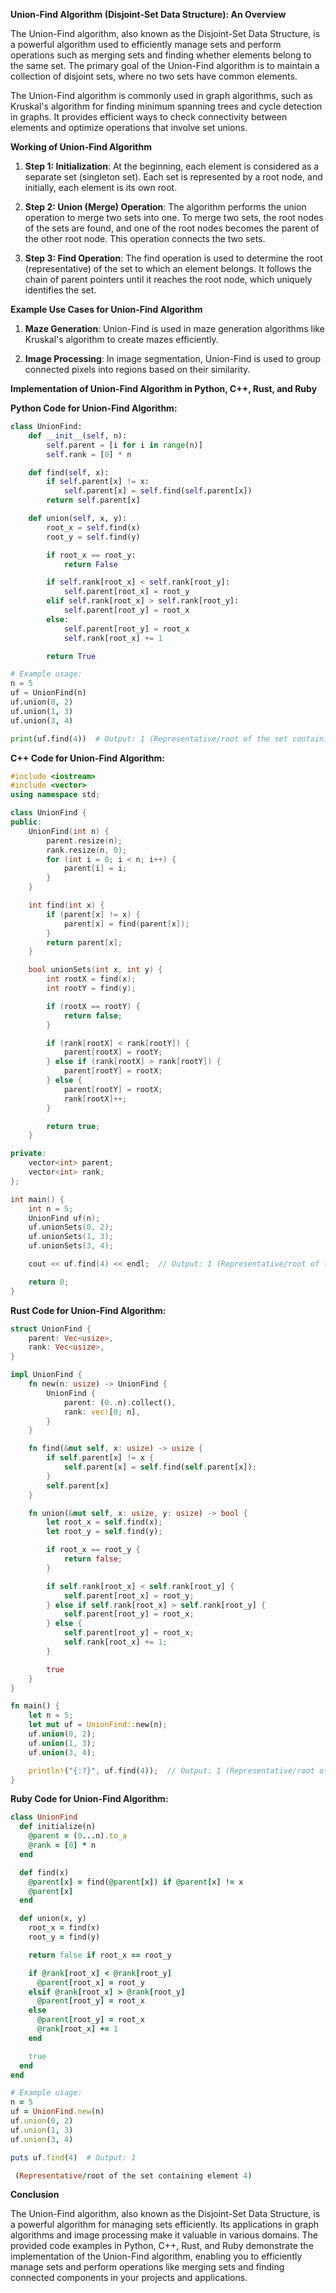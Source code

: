 **Union-Find Algorithm (Disjoint-Set Data Structure): An Overview**

The Union-Find algorithm, also known as the Disjoint-Set Data Structure, is a powerful algorithm used to efficiently manage sets and perform operations such as merging sets and finding whether elements belong to the same set. The primary goal of the Union-Find algorithm is to maintain a collection of disjoint sets, where no two sets have common elements.

The Union-Find algorithm is commonly used in graph algorithms, such as Kruskal's algorithm for finding minimum spanning trees and cycle detection in graphs. It provides efficient ways to check connectivity between elements and optimize operations that involve set unions.

**Working of Union-Find Algorithm**

1. **Step 1: Initialization**: At the beginning, each element is considered as a separate set (singleton set). Each set is represented by a root node, and initially, each element is its own root.

2. **Step 2: Union (Merge) Operation**: The algorithm performs the union operation to merge two sets into one. To merge two sets, the root nodes of the sets are found, and one of the root nodes becomes the parent of the other root node. This operation connects the two sets.

3. **Step 3: Find Operation**: The find operation is used to determine the root (representative) of the set to which an element belongs. It follows the chain of parent pointers until it reaches the root node, which uniquely identifies the set.

**Example Use Cases for Union-Find Algorithm**

1. **Maze Generation**: Union-Find is used in maze generation algorithms like Kruskal's algorithm to create mazes efficiently.

2. **Image Processing**: In image segmentation, Union-Find is used to group connected pixels into regions based on their similarity.

**Implementation of Union-Find Algorithm in Python, C++, Rust, and Ruby**

**Python Code for Union-Find Algorithm:**

```python
class UnionFind:
    def __init__(self, n):
        self.parent = [i for i in range(n)]
        self.rank = [0] * n

    def find(self, x):
        if self.parent[x] != x:
            self.parent[x] = self.find(self.parent[x])
        return self.parent[x]

    def union(self, x, y):
        root_x = self.find(x)
        root_y = self.find(y)

        if root_x == root_y:
            return False

        if self.rank[root_x] < self.rank[root_y]:
            self.parent[root_x] = root_y
        elif self.rank[root_x] > self.rank[root_y]:
            self.parent[root_y] = root_x
        else:
            self.parent[root_y] = root_x
            self.rank[root_x] += 1

        return True

# Example usage:
n = 5
uf = UnionFind(n)
uf.union(0, 2)
uf.union(1, 3)
uf.union(3, 4)

print(uf.find(4))  # Output: 1 (Representative/root of the set containing element 4)
```

**C++ Code for Union-Find Algorithm:**

```cpp
#include <iostream>
#include <vector>
using namespace std;

class UnionFind {
public:
    UnionFind(int n) {
        parent.resize(n);
        rank.resize(n, 0);
        for (int i = 0; i < n; i++) {
            parent[i] = i;
        }
    }

    int find(int x) {
        if (parent[x] != x) {
            parent[x] = find(parent[x]);
        }
        return parent[x];
    }

    bool unionSets(int x, int y) {
        int rootX = find(x);
        int rootY = find(y);

        if (rootX == rootY) {
            return false;
        }

        if (rank[rootX] < rank[rootY]) {
            parent[rootX] = rootY;
        } else if (rank[rootX] > rank[rootY]) {
            parent[rootY] = rootX;
        } else {
            parent[rootY] = rootX;
            rank[rootX]++;
        }

        return true;
    }

private:
    vector<int> parent;
    vector<int> rank;
};

int main() {
    int n = 5;
    UnionFind uf(n);
    uf.unionSets(0, 2);
    uf.unionSets(1, 3);
    uf.unionSets(3, 4);

    cout << uf.find(4) << endl;  // Output: 1 (Representative/root of the set containing element 4)

    return 0;
}
```

**Rust Code for Union-Find Algorithm:**

```rust
struct UnionFind {
    parent: Vec<usize>,
    rank: Vec<usize>,
}

impl UnionFind {
    fn new(n: usize) -> UnionFind {
        UnionFind {
            parent: (0..n).collect(),
            rank: vec![0; n],
        }
    }

    fn find(&mut self, x: usize) -> usize {
        if self.parent[x] != x {
            self.parent[x] = self.find(self.parent[x]);
        }
        self.parent[x]
    }

    fn union(&mut self, x: usize, y: usize) -> bool {
        let root_x = self.find(x);
        let root_y = self.find(y);

        if root_x == root_y {
            return false;
        }

        if self.rank[root_x] < self.rank[root_y] {
            self.parent[root_x] = root_y;
        } else if self.rank[root_x] > self.rank[root_y] {
            self.parent[root_y] = root_x;
        } else {
            self.parent[root_y] = root_x;
            self.rank[root_x] += 1;
        }

        true
    }
}

fn main() {
    let n = 5;
    let mut uf = UnionFind::new(n);
    uf.union(0, 2);
    uf.union(1, 3);
    uf.union(3, 4);

    println!("{:?}", uf.find(4));  // Output: 1 (Representative/root of the set containing element 4)
}
```

**Ruby Code for Union-Find Algorithm:**

```ruby
class UnionFind
  def initialize(n)
    @parent = (0...n).to_a
    @rank = [0] * n
  end

  def find(x)
    @parent[x] = find(@parent[x]) if @parent[x] != x
    @parent[x]
  end

  def union(x, y)
    root_x = find(x)
    root_y = find(y)

    return false if root_x == root_y

    if @rank[root_x] < @rank[root_y]
      @parent[root_x] = root_y
    elsif @rank[root_x] > @rank[root_y]
      @parent[root_y] = root_x
    else
      @parent[root_y] = root_x
      @rank[root_x] += 1
    end

    true
  end
end

# Example usage:
n = 5
uf = UnionFind.new(n)
uf.union(0, 2)
uf.union(1, 3)
uf.union(3, 4)

puts uf.find(4)  # Output: 1

 (Representative/root of the set containing element 4)
```

**Conclusion**

The Union-Find algorithm, also known as the Disjoint-Set Data Structure, is a powerful algorithm for managing sets efficiently. Its applications in graph algorithms and image processing make it valuable in various domains. The provided code examples in Python, C++, Rust, and Ruby demonstrate the implementation of the Union-Find algorithm, enabling you to efficiently manage sets and perform operations like merging sets and finding connected components in your projects and applications.
